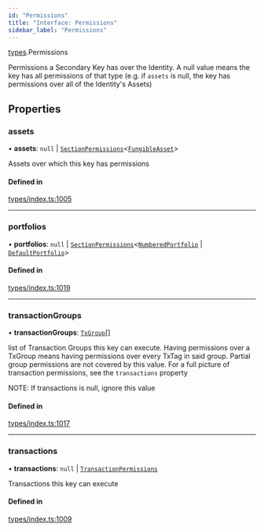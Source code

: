 ```yaml
---
id: "Permissions"
title: "Interface: Permissions"
sidebar_label: "Permissions"
---
```


[types](../../../modules/Types/Types.md).Permissions

Permissions a Secondary Key has over the Identity. A null value means the key has
  all permissions of that type (e.g. if `assets` is null, the key has permissions over all
  of the Identity's Assets)

## Properties

### assets

• **assets**: ``null`` \| [`SectionPermissions`](../SectionPermissions/SectionPermissions.md)<[`FungibleAsset`](../../../classes/API/Entities/Asset/Fungible/FungibleAsset.md)\>

Assets over which this key has permissions

#### Defined in

[types/index.ts:1005](https://github.com/PolymeshAssociation/polymesh-sdk/blob/372a67e5d/src/types/index.ts#L1005)

___

### portfolios

• **portfolios**: ``null`` \| [`SectionPermissions`](../SectionPermissions/SectionPermissions.md)<[`NumberedPortfolio`](../../../classes/API/Entities/NumberedPortfolio/NumberedPortfolio.md) \| [`DefaultPortfolio`](../../../classes/API/Entities/DefaultPortfolio/DefaultPortfolio.md)\>

#### Defined in

[types/index.ts:1019](https://github.com/PolymeshAssociation/polymesh-sdk/blob/372a67e5d/src/types/index.ts#L1019)

___

### transactionGroups

• **transactionGroups**: [`TxGroup`](../../../enums/Types/TxGroup/TxGroup.md)[]

list of Transaction Groups this key can execute. Having permissions over a TxGroup
  means having permissions over every TxTag in said group. Partial group permissions are not
  covered by this value. For a full picture of transaction permissions, see the `transactions` property

NOTE: If transactions is null, ignore this value

#### Defined in

[types/index.ts:1017](https://github.com/PolymeshAssociation/polymesh-sdk/blob/372a67e5d/src/types/index.ts#L1017)

___

### transactions

• **transactions**: ``null`` \| [`TransactionPermissions`](../TransactionPermissions/TransactionPermissions.md)

Transactions this key can execute

#### Defined in

[types/index.ts:1009](https://github.com/PolymeshAssociation/polymesh-sdk/blob/372a67e5d/src/types/index.ts#L1009)
